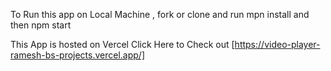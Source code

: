 To Run this app on Local Machine , fork or clone 
and run mpn install and then npm start 

This App is hosted on Vercel Click Here to Check out [https://video-player-ramesh-bs-projects.vercel.app/]